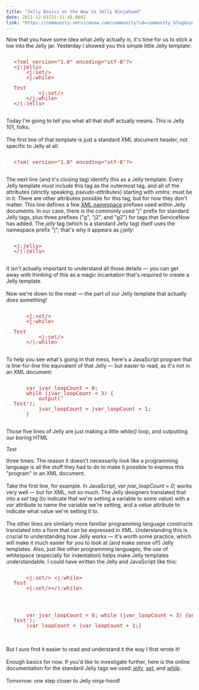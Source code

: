 ```yaml
---
title: "Jelly Basics on the Way to Jelly Ninjahood"
date: 2011-12-01T21:11:48.000Z
link: "https://community.servicenow.com/community?id=community_blog&sys_id=289ceae1dbd0dbc01dcaf3231f96192e"
---
```

<p><span class="asset-asset_lightbox-Small asset-align-right"><a href="/files/SlightlyLoony/ninja1.jpg" rel="lightbox"><img rel="lightbox" src="http://community.service-now.com/files/imagecache/Small/SlightlyLoony/ninja1.jpg" alt="" title="" class="imagecache imagecache-Small" /></a></span>Now that you have some idea what Jelly actually <i>is</i>, it's time for us to stick a toe into the Jelly jar. Yesterday I showed you this simple little Jelly template:<br /><pre style="margin-left:20px;line-height:1;color:FireBrick;"><br />&lt;?xml version="1.0" encoding="utf-8"?&gt;<br />&lt;j:jelly&gt;<br />    &lt;j:set/&gt;<br />    &lt;j:while&gt;<br />       <br />Test<br />        &lt;j:set/&gt;<br />    &lt;/j:while&gt;<br />&lt;/j:jelly&gt;<br /></pre><br />Today I'm going to tell you what all that stuff actually means. This is Jelly 101, folks.<br /><!--break--><br />The first line of that template is just a standard XML document header, not specific to Jelly at all.<br /><pre style="margin-left:20px;line-height:1;color:FireBrick;"><br />&lt;?xml version="1.0" encoding="utf-8"?&gt;<br /></pre><br />The next line (and it's closing tag) identify this as a Jelly template. Every Jelly template <i>must</i> include this tag as the outermost tag, and all of the attributes (strictly speaking, <i>pseudo-attributes</i>) starting with <i>xmlns:</i> must be in it. There are other attributes possible for this tag, but for now they don't matter. This line defines a few <a title=".wikipedia.org/wiki/XML_namespace" href="http://en.wikipedia.org/wiki/XML_namespace">XML namespace</a> prefixes used within Jelly documents. In our case, there is the commonly used "j" prefix for standard Jelly tags, plus three prefixes ("g", "j2", and "g2") for tags that ServiceNow has added. The <i>jelly</i> tag (which is a standard Jelly tag) itself uses the namespace prefix "j"; that's why it appears as <i>j:jelly</i>:<br /><pre style="margin-left:20px;line-height:1;color:FireBrick;"><br />&lt;j:jelly&gt;<br />&lt;/j:jelly&gt;<br /></pre><br />It isn't actually important to understand all those details — you can get away with thinking of this as a magic incantation that's required to create a Jelly template.<br /><br />Now we're down to the meat — the part of our Jelly template that actually <i>does</i> something!<br /><pre style="margin-left:20px;line-height:1;color:FireBrick;"><br />    &lt;j:set/&gt;<br />    &lt;j:while&gt;<br />       <br />Test<br />        &lt;j:set/&gt;<br />    &lt;/j:while&gt;<br /></pre><br />To help you see what's going in that mess, here's a JavaScript program that is line-for-line the equivalent of that Jelly — but easier to read, as it's not in an XML document:<br /><pre style="margin-left:20px;line-height:1;color:FireBrick;"><br />    var jvar_loopCount = 0;<br />    while (jvar_loopCount &lt; 3) {<br />        output('<br />Test');<br />        jvar_loopCount = jvar_loopCount + 1;<br />    }<br /></pre><br />Those five lines of Jelly are just making a little <i>while()</i> loop, and outputting our boring HTML <p><i>Test</i></p>three times. The reason it doesn't necessarily <i>look</i> like a programming language is all the stuff they had to do to make it possible to express this "program" in an XML document. <br /><br />Take the first line, for example. In JavaScript, <i>var jvar_loopCount = 0;</i> works very well — but for XML, not so much. The Jelly designers translated that into a <i>set</i> tag (to indicate that we're setting a variable to some value) with a <i>var</i> attribute to name the variable we're setting, and a <i>value</i> attribute to indicate what value we're setting it to.<br /><br />The other lines are similarly more familiar programming language constructs translated into a form that can be expressed in XML. Understanding this is crucial to understanding how Jelly works — it's worth some practice, which will make it much easier for you to look at (and make sense of!) Jelly templates. Also, just like other programming languages, the use of whitespace (especially for indentation) helps make Jelly templates understandable. I could have written the Jelly and JavaScript like this:<br /><pre style="margin-left:20px;line-height:1;color:FireBrick;"><br />    &lt;j:set/&gt; &lt;j:while&gt;<br />Test<br />    &lt;j:set/&gt;&lt;/j:while&gt;<br /></pre><br /><pre style="margin-left:20px;line-height:1;color:FireBrick;"><br />    var jvar_loopCount = 0; while (jvar_loopCount &lt; 3) {output('<br />Test');<br />    jvar_loopCount = jvar_loopCount + 1;}<br /></pre><br /><br />But I sure find it easier to read and understand it the way I first wrote it!<br /><br />Enough basics for now. If you'd like to investigate further, here is the online documentation for the standard Jelly tags we used: <a href="http://commons.apache.org/jelly/tags.html#core:jelly"><i>jelly</i></a>, <a href="http://commons.apache.org/jelly/tags.html#core:set"><i>set</i></a>, and <a href="http://commons.apache.org/jelly/tags.html#core:while"><i>while</i></a>.<br /><br />Tomorrow: one step closer to Jelly ninja-hood!</p>